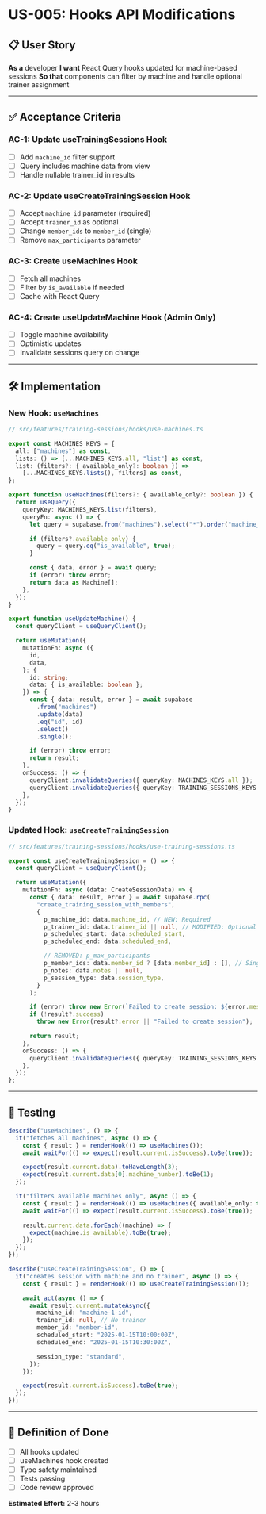 # US-005: Hooks API Modifications

## 📋 User Story

**As a** developer
**I want** React Query hooks updated for machine-based sessions
**So that** components can filter by machine and handle optional trainer assignment

---

## ✅ Acceptance Criteria

### AC-1: Update useTrainingSessions Hook

- [ ] Add `machine_id` filter support
- [ ] Query includes machine data from view
- [ ] Handle nullable trainer_id in results

### AC-2: Update useCreateTrainingSession Hook

- [ ] Accept `machine_id` parameter (required)
- [ ] Accept `trainer_id` as optional
- [ ] Change `member_ids` to `member_id` (single)
- [ ] Remove `max_participants` parameter

### AC-3: Create useMachines Hook

- [ ] Fetch all machines
- [ ] Filter by `is_available` if needed
- [ ] Cache with React Query

### AC-4: Create useUpdateMachine Hook (Admin Only)

- [ ] Toggle machine availability
- [ ] Optimistic updates
- [ ] Invalidate sessions query on change

---

## 🛠️ Implementation

### New Hook: `useMachines`

```typescript
// src/features/training-sessions/hooks/use-machines.ts

export const MACHINES_KEYS = {
  all: ["machines"] as const,
  lists: () => [...MACHINES_KEYS.all, "list"] as const,
  list: (filters?: { available_only?: boolean }) =>
    [...MACHINES_KEYS.lists(), filters] as const,
};

export function useMachines(filters?: { available_only?: boolean }) {
  return useQuery({
    queryKey: MACHINES_KEYS.list(filters),
    queryFn: async () => {
      let query = supabase.from("machines").select("*").order("machine_number");

      if (filters?.available_only) {
        query = query.eq("is_available", true);
      }

      const { data, error } = await query;
      if (error) throw error;
      return data as Machine[];
    },
  });
}

export function useUpdateMachine() {
  const queryClient = useQueryClient();

  return useMutation({
    mutationFn: async ({
      id,
      data,
    }: {
      id: string;
      data: { is_available: boolean };
    }) => {
      const { data: result, error } = await supabase
        .from("machines")
        .update(data)
        .eq("id", id)
        .select()
        .single();

      if (error) throw error;
      return result;
    },
    onSuccess: () => {
      queryClient.invalidateQueries({ queryKey: MACHINES_KEYS.all });
      queryClient.invalidateQueries({ queryKey: TRAINING_SESSIONS_KEYS.all });
    },
  });
}
```

### Updated Hook: `useCreateTrainingSession`

```typescript
// src/features/training-sessions/hooks/use-training-sessions.ts

export const useCreateTrainingSession = () => {
  const queryClient = useQueryClient();

  return useMutation({
    mutationFn: async (data: CreateSessionData) => {
      const { data: result, error } = await supabase.rpc(
        "create_training_session_with_members",
        {
          p_machine_id: data.machine_id, // NEW: Required
          p_trainer_id: data.trainer_id || null, // MODIFIED: Optional
          p_scheduled_start: data.scheduled_start,
          p_scheduled_end: data.scheduled_end,

          // REMOVED: p_max_participants
          p_member_ids: data.member_id ? [data.member_id] : [], // Single member as array
          p_notes: data.notes || null,
          p_session_type: data.session_type,
        }
      );

      if (error) throw new Error(`Failed to create session: ${error.message}`);
      if (!result?.success)
        throw new Error(result?.error || "Failed to create session");

      return result;
    },
    onSuccess: () => {
      queryClient.invalidateQueries({ queryKey: TRAINING_SESSIONS_KEYS.all });
    },
  });
};
```

---

## 🧪 Testing

```typescript
describe("useMachines", () => {
  it("fetches all machines", async () => {
    const { result } = renderHook(() => useMachines());
    await waitFor(() => expect(result.current.isSuccess).toBe(true));

    expect(result.current.data).toHaveLength(3);
    expect(result.current.data[0].machine_number).toBe(1);
  });

  it("filters available machines only", async () => {
    const { result } = renderHook(() => useMachines({ available_only: true }));
    await waitFor(() => expect(result.current.isSuccess).toBe(true));

    result.current.data.forEach((machine) => {
      expect(machine.is_available).toBe(true);
    });
  });
});

describe("useCreateTrainingSession", () => {
  it("creates session with machine and no trainer", async () => {
    const { result } = renderHook(() => useCreateTrainingSession());

    await act(async () => {
      await result.current.mutateAsync({
        machine_id: "machine-1-id",
        trainer_id: null, // No trainer
        member_id: "member-id",
        scheduled_start: "2025-01-15T10:00:00Z",
        scheduled_end: "2025-01-15T10:30:00Z",

        session_type: "standard",
      });
    });

    expect(result.current.isSuccess).toBe(true);
  });
});
```

---

## 🎯 Definition of Done

- [ ] All hooks updated
- [ ] useMachines hook created
- [ ] Type safety maintained
- [ ] Tests passing
- [ ] Code review approved

**Estimated Effort:** 2-3 hours
